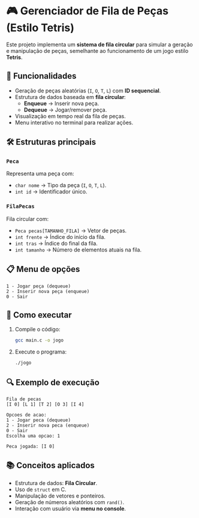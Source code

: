 # 🎮 Gerenciador de Fila de Peças (Estilo Tetris)

Este projeto implementa um **sistema de fila circular** para simular a geração e manipulação de peças, semelhante ao funcionamento de um jogo estilo **Tetris**.  

## 📌 Funcionalidades
- Geração de peças aleatórias (`I`, `O`, `T`, `L`) com **ID sequencial**.
- Estrutura de dados baseada em **fila circular**:
  - **Enqueue** → Inserir nova peça.  
  - **Dequeue** → Jogar/remover peça.  
- Visualização em tempo real da fila de peças.  
- Menu interativo no terminal para realizar ações.  

## 🛠️ Estruturas principais
### `Peca`
Representa uma peça com:
- `char nome` → Tipo da peça (`I`, `O`, `T`, `L`).  
- `int id` → Identificador único.  

### `FilaPecas`
Fila circular com:
- `Peca pecas[TAMANHO_FILA]` → Vetor de peças.  
- `int frente` → Índice do início da fila.  
- `int tras` → Índice do final da fila.  
- `int tamanho` → Número de elementos atuais na fila.  

## 📋 Menu de opções
```
1 - Jogar peça (dequeue)
2 - Inserir nova peça (enqueue)
0 - Sair
```

## 🚀 Como executar
1. Compile o código:
   ```bash
   gcc main.c -o jogo
   ```
2. Execute o programa:
   ```bash
   ./jogo
   ```

## 🔍 Exemplo de execução
```
Fila de pecas
[I 0] [L 1] [T 2] [O 3] [I 4] 

Opcoes de acao:
1 - Jogar peca (dequeue)
2 - Inserir nova peca (enqueue)
0 - Sair
Escolha uma opcao: 1

Peca jogada: [I 0]
```

## 📚 Conceitos aplicados
- Estrutura de dados: **Fila Circular**.  
- Uso de `struct` em C.  
- Manipulação de vetores e ponteiros.  
- Geração de números aleatórios com `rand()`.  
- Interação com usuário via **menu no console**.  
